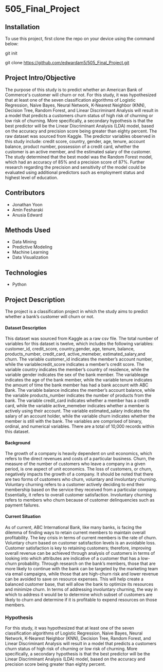 # 505_Final_Project

## Installation

 To use this project, first clone the repo on your device using the command below: 
 
 git init
 
  git clone https://github.com/edwardam5/505_Final_Project.git
    
    
## Project Intro/Objective 
The purpose of this study is to predict whether an American Bank of Commerce's
customer will churn or not. For this study, it was hypothesized that at least one of 
the seven classification algorithms of Logistic Regression, Naive Bayes, Neural 
Network, K-Nearest Neighbor (KNN), Decision Tree, Random Forest, and Linear 
Discriminant Analysis will result in a model that predicts a customers churn status of
high risk of churning or low risk of churning. More specifically, a secondary 
hypothesis is that the best predictor will be the Linear Discriminant Analysis (LDA) 
model, based on the accuracy and precision score being greater than eighty percent. 
The raw dataset was sourced from Kaggle. The predictor variables observed in this 
study include: credit score, country, gender, age, tenure, account balance, product
number, possession of a credit card, whether the customer is an active member, and the 
estimated salary of the customer. The study determined that the best model was the 
Random Forest model, which had an accuracy of 85% and a precision score of 87%. 
Further research regarding the precision and sensitivity of the model could be 
evaluated using additional predictors such as employment status and highest level of
education. 

## Contributors 
- Jonathan Yoon 
- Amin Fesharaki
- Anusia Edward

## Methods Used 
- Data Mining 
- Predictive Modeling 
- Machine Learning 
- Data Visualization 

## Technologies 
- Python 

## Project Description 
The project is a classification project in which the study aims to predict whether a
bank’s customer will churn or not.

#### Dataset Description 
This dataset was sourced from Kaggle as a raw csv file. The total number of variables for
this dataset is twelve, which includes the following variables: customer_id, credit_score,
country,gender, age, tenure, balance, products_number, credit_card, active_memeber, 
estimated_salary,and churn. The variable customer_id indicates the member’s account 
number, while the variablecredit_score indicates a member’s credit score. The variable 
country indicates the member’s country of residence, while the variable gender indicates 
the sex of the bank member. The variableage indicates the age of the bank member, while 
the variable tenure indicates the amount of time the bank member has had a bank account
with ABC Bank. The variable balance indicates the member’s account balance, while the 
variable products_number indicates the number of products from the bank. The variable 
credit_card indicates whether a member has a credit card, while the variable 
active_memeber indicates whether a member is actively using their account. The variable
estimated_salary indicates the salary of an account holder, while the variable churn 
indicates whether the member is still with the bank. The variables are comprised of 
binary, ordinal, and numerical variables. There are a total of 10,000 records within this
dataset.

#### Background 
The growth of a company is heavily dependent on unit economics, which refers to the direct
revenues and costs of a particular business. Churn, the measure of the number of customers who
leave a company in a given period, is one aspect of unit economics. The loss of customers, or
churn, negatively impacts the growth of a company. It should be noted that there are two forms of
customers who churn, voluntary and involuntary churning. Voluntary churning refers to a
customer actively deciding to end their membership based on the service they received from a
particular company. Essentially, it refers to overall customer satisfaction. Involuntary churning
refers to members who churn because of customer delinquencies such as payment failures.

#### Current Situation 
As of current, ABC International Bank, like many banks, is facing the dilemma of finding ways to
retain current members to maintain overall profitability. The key crisis in terms of current
members is the rate of churn. Voluntary churn based on customer satisfaction levels is an
avoidable loss. Customer satisfaction is key to retaining customers; therefore, improving overall
revenue can be achieved through analysis of customers in terms of looking into which attributes
are indicative of a customer that has a low-churn probability. Through research on the bank’s
members, those that are more likely to continue with the bank can be targeted by the marketing
team via email campaigns, while those that are high-churn risk and lower revenue can be avoided
to save on resource expenses. This will help create a balanced customer base, that will allow the
bank to optimize its resources and minimize churn. In terms of addressing involuntary churning,
the way in which to address it would be to determine which subset of customers are likely to churn
and determine if it is profitable to expend resources on those members.

### Hypothesis 
For this study, it was hypothesized that at least one of the seven classification algorithms of Logistic Regression, Naive Bayes, Neural Network,
K-Nearest Neighbor (KNN), Decision Tree, Random Forest, and Linear Discriminant Analysis will result in a model that predicts a customers churn 
status of high risk of churning or low risk of churning. More specifically, a secondary hypothesis is that the best predictor will be the Linear 
Discriminant Analysis (LDA) model, based on the accuracy and precision score being greater than eighty percent. 
